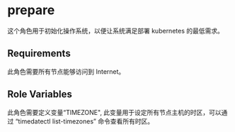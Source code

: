 prepare
=========
这个角色用于初始化操作系统，以便让系统满足部署 kubernetes 的最低需求。

Requirements
------------
此角色需要所有节点能够访问到 Internet。

Role Variables
--------------
此角色需要定义变量“TIMEZONE", 此变量用于设定所有节点主机的时区，可以通过 “timedatectl list-timezones” 命令查看所有时区。

